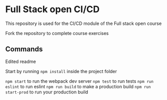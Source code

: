 # Full Stack open CI/CD

This repository is used for the CI/CD module of the Full stack open course

Fork the repository to complete course exercises

## Commands

Edited readme

Start by running `npm install` inside the project folder

`npm start` to run the webpack dev server
`npm test` to run tests
`npm run eslint` to run eslint
`npm run build` to make a production build
`npm run start-prod` to run your production build
